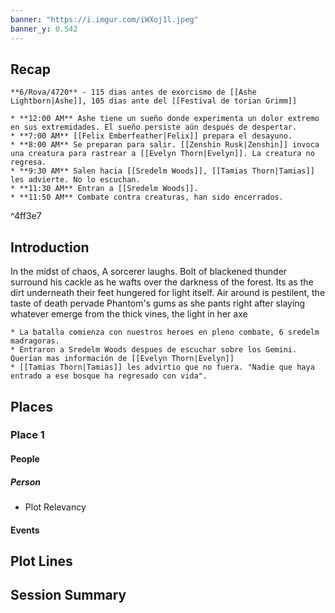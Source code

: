 ```yaml
---
banner: "https://i.imgur.com/iWXoj1l.jpeg"
banner_y: 0.542
---
```

## Recap

```ad-ad-qr
**6/Rova/4720** - 115 dias antes de exorcismo de [[Ashe Lightborn|Ashe]], 105 dias ante del [[Festival de torian Grimm]] 

* **12:00 AM** Ashe tiene un sueño donde experimenta un dolor extremo en sus extremidades. El sueño persiste aún después de despertar.
* **7:00 AM** [[Felix Emberfeather|Felix]] prepara el desayuno.
* **8:00 AM** Se preparan para salir. [[Zenshin Rusk|Zenshin]] invoca una creatura para rastrear a [[Evelyn Thorn|Evelyn]]. La creatura no regresa. 
* **9:30 AM** Salen hacia [[Sredelm Woods]], [[Tamias Thorn|Tamias]] les advierte. No lo escuchan.
* **11:30 AM** Entran a [[Sredelm Woods]].
* **11:50 AM** Combate contra creaturas, han sido encerrados.

```

^4ff3e7

## Introduction

In the midst of chaos, A sorcerer laughs. Bolt of blackened thunder surround his cackle as he wafts over the darkness of the forest. Its as the dirt underneath their feet hungered for light itself. Air around is pestilent, the taste of death pervade Phantom's gums as she pants right after slaying whatever emerge from the thick vines, the light in her axe 

```ad-go
* La batalla comienza con nuestros heroes en pleno combate, 6 sredelm madragoras.
* Entraron a Sredelm Woods despues de escuchar sobre los Gemini. Querían mas información de [[Evelyn Thorn|Evelyn]] 
* [[Tamias Thorn|Tamias]] les advirtio que no fuera. "Nadie que haya entrado a ese bosque ha regresado con vida".
```

## Places

### Place 1
#### People 
##### Person
 * Plot Relevancy
#### Events




## Plot Lines


## Session Summary